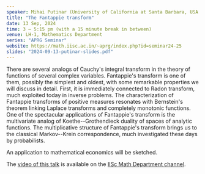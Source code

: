 ```yaml
---
speaker: Mihai Putinar (University of California at Santa Barbara, USA and Newcastle University, UK) 
title: "The Fantappie transform"
date: 13 Sep, 2024
time: 3 – 5:15 pm (with a 15 minute break in between) 
venue: LH-1, Mathematics Department
series: "APRG Seminar"
website: https://math.iisc.ac.in/~aprg/index.php?id=seminar24-25
slides: "2024-09-13-putinar-slides.pdf"
---
```


There are several analogs of Cauchy's integral transform in the theory of functions of several complex variables. Fantappie's transform is one of them, possibly
the simplest and oldest, with some remarkable properties we will discuss in detail. First, it is immediately connected to Radon transform, much exploited today
in inverse problems. The characterization of Fantappie transforms of positive measures resonates with Bernstein's theorem linking Laplace transforms and completely
monotonic functions. One of the spectacular applications of Fantappie's transform is the multivariate analog of Koethe--Grothendieck duality of spaces of analytic
functions. The multiplicative structure of Fantappie's transform brings us to the classical Markov--Krein correspondence, much investigated these days by probabilists.

An application to mathematical economics will be sketched.

The [video of this talk](https://www.youtube.com/watch?v=PcW3T2P63JI&list=PLQXtaLhI1-1qRaxLLwYV1KdnhN8N3ieWy) is available
on the [IISc Math Department channel](https://www.youtube.com/channel/UCR5Igvq9HScQKlPr-0coSIg/playlists).

